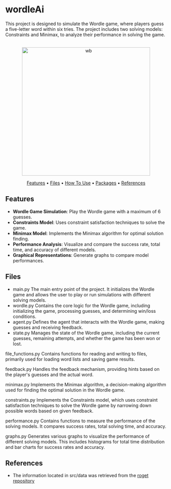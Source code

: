 # wordleAi
This project is designed to simulate the Wordle game, where players guess a five-letter word within six tries. The project includes two solving models: Constraints and Minimax, to analyze their performance in solving the game.

<p align="center">
  <br>
  <img src="https://i.giphy.com/62HRHz7zZZYThhTwEI.webp" alt="wb" width="400">
  <br>
</p>
<p align="center" >
  <a href="#features">Features</a> •
  <a href="#Files">Files</a> •
  <a href="#how-to-use">How To Use</a> •
  <a href="#packages">Packages</a>  • 
  <a href="#packages">References</a>  
</p>

## Features
- **Wordle Game Simulation**: Play the Wordle game with a maximum of 6 guesses.
- **Constraints Model**: Uses constraint satisfaction techniques to solve the game.
- **Minimax Model**: Implements the Minimax algorithm for optimal solution finding.
- **Performance Analysis**: Visualize and compare the success rate, total time, and accuracy of different models.
- **Graphical Representations**: Generate graphs to compare model performances.

## Files
- main.py
  The main entry point of the project. It initializes the Wordle game and allows the user to play or run simulations with different solving models.
- wordle.py
  Contains the core logic for the Wordle game, including initializing the game, processing guesses, and determining win/loss conditions.
- agent.py
  Defines the agent that interacts with the Wordle game, making guesses and receiving feedback.
- state.py
  Manages the state of the Wordle game, including the current guesses, remaining attempts, and whether the game has been won or lost.

file_functions.py
Contains functions for reading and writing to files, primarily used for loading word lists and saving game results.

feedback.py
Handles the feedback mechanism, providing hints based on the player's guesses and the actual word.

minimax.py
Implements the Minimax algorithm, a decision-making algorithm used for finding the optimal solution in the Wordle game.

constraints.py
Implements the Constraints model, which uses constraint satisfaction techniques to solve the Wordle game by narrowing down possible words based on given feedback.

performance.py
Contains functions to measure the performance of the solving models. It compares success rates, total solving time, and accuracy.

graphs.py
Generates various graphs to visualize the performance of different solving models. This includes histograms for total time distribution and bar charts for success rates and accuracy.

## References
- The information located in src/data was retrieved from the [roget repository](https://github.com/jonhoo/roget/tree/main)
